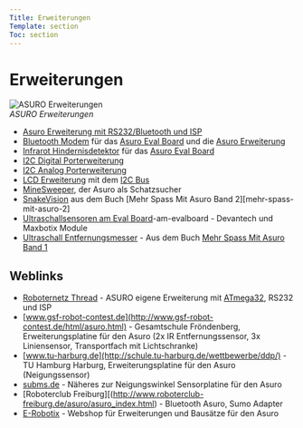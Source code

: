 ```yaml
---
Title: Erweiterungen
Template: section
Toc: section
---
```


# Erweiterungen

![ASURO Erweiterungen](%assets_url%/collage_exp.jpg)  
*ASURO Erweiterungen*

*   [Asuro Erweiterung mit RS232/Bluetooth und ISP](asuro-erweiterung) 
*   [Bluetooth Modem](bluetooth-modem) für das [Asuro Eval Board](asuro-evalboard) und die [Asuro Erweiterung](asuro-erweiterung) 
*   [Infrarot Hindernisdetektor](ir-hindernisdetektor) für das [Asuro Eval Board](asuro-evalboard) 
*   [I2C Digital Porterweiterung](i2c-digital-porterweiterung)
*   [I2C Analog Porterweiterung](i2c-analog-porterweiterung) 
*   [LCD Erweiterung](lcd-erweiterung) mit dem [I2C Bus](i2c-bus) 
*   [MineSweeper](minesweeper), der Asuro als Schatzsucher 
*   [SnakeVision](snakevision) aus dem Buch [Mehr Spass Mit Asuro Band 2][mehr-spass-mit-asuro-2] 
*   [Ultraschallsensoren am Eval Board](ultraschallsensor)-am-evalboard - Devantech und Maxbotix Module 
*   [Ultraschall Entfernungsmesser](ultraschallsensor) - Aus dem Buch [Mehr Spass Mit Asuro Band 1](mehr-spass-mit-asuro-1) 

## Weblinks

*   [Roboternetz Thread](http://www.roboternetz.de/phpBB2/viewtopic.php?t=9635) - ASURO eigene Erweiterung mit [ATmega32](http://www.atmel.com/dyn/products/product_card.asp?part_id=2014), RS232 und ISP 
*   [www.gsf-robot-contest.de](http://www.gsf-robot-contest.de/html/asuro.html) - Gesamtschule Fröndenberg, Erweiterungsplatine für den Asuro (2x IR Entfernungssensor, 3x Liniensensor, Transportfach mit Lichtschranke) 
*   [www.tu-harburg.de](http://schule.tu-harburg.de/wettbewerbe/ddp/) - TU Hamburg Harburg, Erweiterungsplatine für den Asuro (Neigungssensor) 
*   [subms.de](http://www.subms.de/) - Näheres zur Neigungswinkel Sensorplatine für den Asuro 
*   [Roboterclub Freiburg][(http://www.roboterclub-freiburg.de/asuro/asuro_index.html) - Bluetooth Asuro, Sumo Adapter 
*   [E-Robotix](http://www.e-robotix.de) - Webshop für Erweiterungen und Bausätze für den Asuro 



